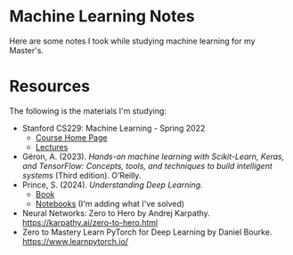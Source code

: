 # Machine Learning Notes

Here are some notes I took while studying machine learning for my Master's.

# Resources

The following is the materials I'm studying:

- Stanford CS229: Machine Learning - Spring 2022
  - [Course Home Page](https://cs229.stanford.edu/syllabus-spring2022.html)
  - [Lectures](https://www.youtube.com/playlist?list=PLoROMvodv4rNyWOpJg_Yh4NSqI4Z4vOYy)
- Géron, A. (2023). _Hands-on machine learning with Scikit-Learn, Keras, and TensorFlow: Concepts, tools, and techniques to build intelligent systems_ (Third edition). O’Reilly.
- Prince, S. (2024). _Understanding Deep Learning._
  - [Book](https://udlbook.github.io/udlbook)
  - [Notebooks](https://github.com/udlbook/udlbook/) (I'm adding what I've solved)
- Neural Networks: Zero to Hero by Andrej Karpathy. https://karpathy.ai/zero-to-hero.html
- Zero to Mastery Learn PyTorch for Deep Learning by Daniel Bourke. https://www.learnpytorch.io/
